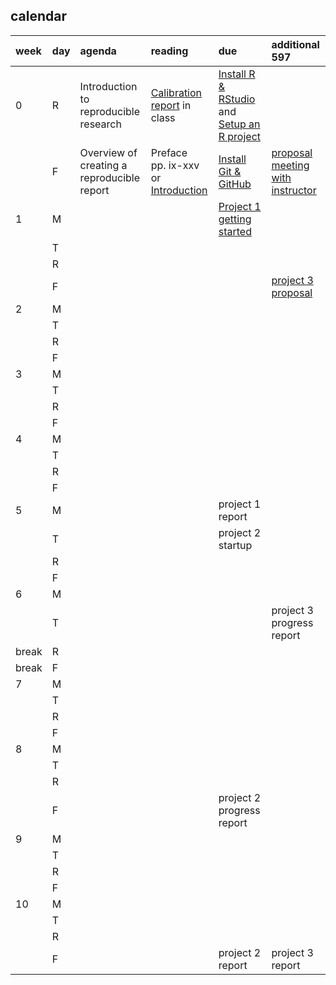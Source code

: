 
## calendar

| week  | day | agenda                                     | reading                                                                       | due                                                                                                    | additional 597                                                |
| :---- | :-- | :----------------------------------------- | :---------------------------------------------------------------------------- | :----------------------------------------------------------------------------------------------------- | :------------------------------------------------------------ |
| 0     | R   | Introduction to reproducible research      | [Calibration report](resources/readings/calibration-report.pdf) in class      | [Install R & RStudio](cm0010_install-R-RStudio.md) and [Setup an R project](cm0011_setup-R-project.md) |                                                               |
|       | F   | Overview of creating a reproducible report | Preface pp. ix-xxv or [Introduction](http://r4ds.had.co.nz/introduction.html) | [Install Git & GitHub](cm0012_setup-git.md)                                                            | [proposal meeting with instructor](cm7301_project-3_start.md) |
| 1     | M   |                                            |                                                                               | [Project 1 getting started](cm/cm7101_project-1_start.md)                                              |                                                               |
|       | T   |                                            |                                                                               |                                                                                                        |                                                               |
|       | R   |                                            |                                                                               |                                                                                                        |                                                               |
|       | F   |                                            |                                                                               |                                                                                                        | [project 3 proposal](cm7301_project-3_start.md)               |
| 2     | M   |                                            |                                                                               |                                                                                                        |                                                               |
|       | T   |                                            |                                                                               |                                                                                                        |                                                               |
|       | R   |                                            |                                                                               |                                                                                                        |                                                               |
|       | F   |                                            |                                                                               |                                                                                                        |                                                               |
| 3     | M   |                                            |                                                                               |                                                                                                        |                                                               |
|       | T   |                                            |                                                                               |                                                                                                        |                                                               |
|       | R   |                                            |                                                                               |                                                                                                        |                                                               |
|       | F   |                                            |                                                                               |                                                                                                        |                                                               |
| 4     | M   |                                            |                                                                               |                                                                                                        |                                                               |
|       | T   |                                            |                                                                               |                                                                                                        |                                                               |
|       | R   |                                            |                                                                               |                                                                                                        |                                                               |
|       | F   |                                            |                                                                               |                                                                                                        |                                                               |
| 5     | M   |                                            |                                                                               | project 1 report                                                                                       |                                                               |
|       | T   |                                            |                                                                               | project 2 startup                                                                                      |                                                               |
|       | R   |                                            |                                                                               |                                                                                                        |                                                               |
|       | F   |                                            |                                                                               |                                                                                                        |                                                               |
| 6     | M   |                                            |                                                                               |                                                                                                        |                                                               |
|       | T   |                                            |                                                                               |                                                                                                        | project 3 progress report                                     |
| break | R   |                                            |                                                                               |                                                                                                        |                                                               |
| break | F   |                                            |                                                                               |                                                                                                        |                                                               |
| 7     | M   |                                            |                                                                               |                                                                                                        |                                                               |
|       | T   |                                            |                                                                               |                                                                                                        |                                                               |
|       | R   |                                            |                                                                               |                                                                                                        |                                                               |
|       | F   |                                            |                                                                               |                                                                                                        |                                                               |
| 8     | M   |                                            |                                                                               |                                                                                                        |                                                               |
|       | T   |                                            |                                                                               |                                                                                                        |                                                               |
|       | R   |                                            |                                                                               |                                                                                                        |                                                               |
|       | F   |                                            |                                                                               | project 2 progress report                                                                              |                                                               |
| 9     | M   |                                            |                                                                               |                                                                                                        |                                                               |
|       | T   |                                            |                                                                               |                                                                                                        |                                                               |
|       | R   |                                            |                                                                               |                                                                                                        |                                                               |
|       | F   |                                            |                                                                               |                                                                                                        |                                                               |
| 10    | M   |                                            |                                                                               |                                                                                                        |                                                               |
|       | T   |                                            |                                                                               |                                                                                                        |                                                               |
|       | R   |                                            |                                                                               |                                                                                                        |                                                               |
|       | F   |                                            |                                                                               | project 2 report                                                                                       | project 3 report                                              |
